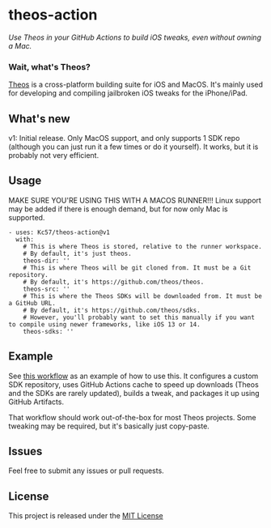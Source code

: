 # theos-action
_Use Theos in your GitHub Actions to build iOS tweaks, even without owning a Mac._

### Wait, what's Theos?
[Theos](https://github.com/theos/theos) is a cross-platform building suite for iOS and MacOS. It's mainly used for developing and compiling jailbroken iOS tweaks for the iPhone/iPad.

## What's new
v1: Initial release. Only MacOS support, and only supports 1 SDK repo (although you can just run it a few times or do it yourself). It works, but it is probably not very efficient.

## Usage
MAKE SURE YOU'RE USING THIS WITH A MACOS RUNNER!!! Linux support may be added if there is enough demand, but for now only Mac is supported.

```
- uses: Kc57/theos-action@v1
  with:
    # This is where Theos is stored, relative to the runner workspace.
    # By default, it's just theos.
    theos-dir: ''
    # This is where Theos will be git cloned from. It must be a Git repository.
    # By default, it's https://github.com/theos/theos.
    theos-src: ''
    # This is where the Theos SDKs will be downloaded from. It must be a GitHub URL.
    # By default, it's https://github.com/theos/sdks.
    # However, you'll probably want to set this manually if you want to compile using newer frameworks, like iOS 13 or 14.
    theos-sdks: ''
```

## Example
See [this workflow](https://github.com/Randomblock1/FleetsBGone/blob/master/.github/workflows/build.yml) as an example of how to use this. It configures a custom SDK repository, uses GitHub Actions cache to speed up downloads (Theos and the SDKs are rarely updated), builds a tweak, and packages it up using GitHub Artifacts.

That workflow should work out-of-the-box for most Theos projects. Some tweaking may be required, but it's basically just copy-paste.

## Issues
Feel free to submit any issues or pull requests.

## License
This project is released under the [MIT License](LICENSE)
